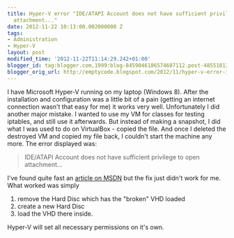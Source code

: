 ```yaml
---
title: Hyper-V error "IDE/ATAPI Account does not have sufficient privilege to open
  attachment..."
date: 2012-11-22 10:13:00.002000000 Z
tags:
- Administration
- Hyper-V
layout: post
modified_time: '2012-11-22T11:14:29.242+01:00'
blogger_id: tag:blogger.com,1999:blog-8459046186574607112.post-4855181382494073696
blogger_orig_url: http://emptycode.blogspot.com/2012/11/hyper-v-error-ideatapi-account-does-not.html
---
```


I have Microsoft Hyper-V running on my laptop (Windows 8). After the installation and configuration was a little bit of a pain (getting an internet connection wasn't that easy for me) it works very well.
Unfortunately I did another major mistake. I wanted to use my VM for classes for testing iptables, and still use it afterwards. But instead of making a snapshot, I did what I was used to do on VirtualBox - copied the file. And once I deleted the destroyed VM and copied my file back, I couldn't start the machine any more. The error displayed was:

> IDE/ATAPI Account does not have sufficient privilege to open attachment...

I've found quite fast an [article on MSDN](http://support.microsoft.com/kb/2249906/en-us?fr=1) but the fix just didn't work for me. What worked was simply 

1. remove the Hard Disc which has the "broken" VHD loaded
2. create a new Hard Disc
3. load the VHD there inside. 

Hyper-V will set all necessary permissions on it's own.